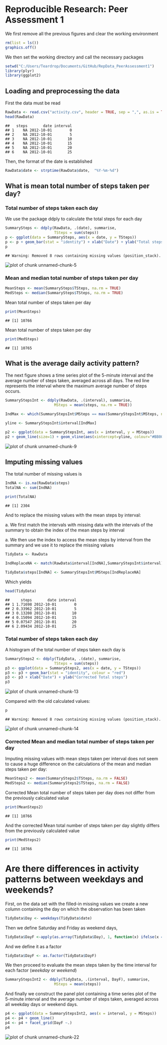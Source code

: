 Reproducible Research: Peer Assessment 1
========================================


We first remove all the previous figures and clear the working environment


```r
rm(list = ls())
graphics.off()
```

We then set the working directory and call the necessary packages



```r
setwd("C:/Users/Teardrop/Documents/GitHub/RepData_PeerAssessment1")
library(plyr)
library(ggplot2)
```


## Loading and preprocessing the data

First the data must be read


```r
RawData <- read.csv("activity.csv", header = TRUE, sep = ",", as.is = TRUE)
head(RawData)
```

```
##   steps       date interval
## 1    NA 2012-10-01        0
## 2    NA 2012-10-01        5
## 3    NA 2012-10-01       10
## 4    NA 2012-10-01       15
## 5    NA 2012-10-01       20
## 6    NA 2012-10-01       25
```

Then, the format of the date is established
 

```r
RawData$date <- strptime(RawData$date,  "%Y-%m-%d")
```


## What is mean total number of steps taken per day?

### Total number of steps taken each day

We use the package ddply to calculate the total steps for each day


```r
SummarySteps <- ddply(RawData, .(date), summarise, 
                      TSteps = sum(steps))
p <- ggplot(data = SummarySteps, aes(x = date, y = TSteps))
p <- p + geom_bar(stat = "identity") + xlab("Date") + ylab("Total steps")
p
```

```
## Warning: Removed 8 rows containing missing values (position_stack).
```

![plot of chunk unnamed-chunk-5](figure/unnamed-chunk-5.png) 

###  Mean and median total number of steps taken per day


```r
MeanSteps <- mean(SummarySteps$TSteps, na.rm = TRUE)
MedSteps <- median(SummarySteps$TSteps, na.rm = TRUE)
```

Mean total number of steps taken per day


```r
print(MeanSteps)
```

```
## [1] 10766
```

Mean total number of steps taken per day


```r
print(MedSteps)
```

```
## [1] 10765
```


## What is the average daily activity pattern?


The next figure shows a time series plot of the 5-minute interval and the average number of steps taken, averaged across all days. The red line represents the interval where the maximum average number of steps occurs.



```r
SummaryStepsInt <- ddply(RawData, .(interval), summarise, 
                      MSteps = mean(steps, na.rm = TRUE))

IndMax <- which(SummaryStepsInt$MSteps == max(SummaryStepsInt$MSteps, na.rm = TRUE))

yline <- SummaryStepsInt$interval[IndMax]

p2 <- ggplot(data = SummaryStepsInt, aes(x = interval, y = MSteps))
p2 + geom_line(size=1) + geom_vline(aes(xintercept=yline, colour="#BB0000", linetype="dashed")) + xlab("Interval") + ylab("Mean Steps")
```

![plot of chunk unnamed-chunk-9](figure/unnamed-chunk-9.png) 


## Imputing missing values

The total number of missing values is 


```r
IndNA <- is.na(RawData$steps)
TotalNA <- sum(IndNA)

print(TotalNA)
```

```
## [1] 2304
```


And to replace the missing values with the mean steps by interval:
 
 a. We first match the intervals with missing data with the intervals of the summary to obtain the index of the mean steps by interval
 
 a. We then use the index to access the mean steps by interval from the summary and we use it to replace the missing values
 
 


```r
TidyData <- RawData

IndReplaceNA <- match(RawData$interval[IndNA],SummaryStepsInt$interval)

TidyData$steps[IndNA] <- SummaryStepsInt$MSteps[IndReplaceNA]
```


Which yields


```r
head(TidyData)
```

```
##     steps       date interval
## 1 1.71698 2012-10-01        0
## 2 0.33962 2012-10-01        5
## 3 0.13208 2012-10-01       10
## 4 0.15094 2012-10-01       15
## 5 0.07547 2012-10-01       20
## 6 2.09434 2012-10-01       25
```


### Total number of steps taken each day

A histogram of the total number of steps taken each day is


```r
SummarySteps2 <- ddply(TidyData, .(date), summarise, 
                      TSteps = sum(steps))
p3 <- ggplot(data = SummarySteps2, aes(x = date, y = TSteps))
p3 <- p3 + geom_bar(stat = "identity", colour = "red") 
p3 <- p3 + xlab("Date") + ylab("Corrected Total steps")
p3
```

![plot of chunk unnamed-chunk-13](figure/unnamed-chunk-13.png) 

Compared with the old calculated values:


```r
p
```

```
## Warning: Removed 8 rows containing missing values (position_stack).
```

![plot of chunk unnamed-chunk-14](figure/unnamed-chunk-14.png) 



###  Corrected Mean and median total number of steps taken per day

Imputing missing values with mean steps taken per interval does not seem to cause a huge difference on the calculations of the mean and median steps taken per day:



```r
MeanSteps2 <- mean(SummarySteps2$TSteps, na.rm = FALSE)
MedSteps2 <- median(SummarySteps2$TSteps, na.rm = FALSE)
```

Corrected Mean total number of steps taken per day does not differ from the previously calculated value



```r
print(MeanSteps2)
```

```
## [1] 10766
```

And the corrected Mean total number of steps taken per day slightly differs from the previously calculated value



```r
print(MedSteps2)
```

```
## [1] 10766
```


# Are there differences in activity patterns between weekdays and weekends?

First, on the data set with the filled-in missing values we create a new column containing the day on which the observation has been taken


```r
TidyData$Day <- weekdays(TidyData$date)
```

Then we define Saturday and Friday as weekend days, 


```r
TidyData$DayF <-apply(as.array(TidyData$Day), 1, function(x) ifelse(x == "samedi" | x == "dimanche", "weekend", "weekday"))
```

And we define it as a factor


```r
TidyData$DayF <- as.factor(TidyData$DayF)
```


We then proceed to evaluate the mean steps taken by the time interval for each factor (*weekday* or *weekend*)


```r
SummaryStepsInt2 <- ddply(TidyData, .(interval, DayF), summarise, 
                      MSteps = mean(steps))
```

And finally we construct the panel plot containing a time series plot of the 5-minute interval and the average number of steps taken, averaged across all weekday days or weekend days.



```r
p4 <- ggplot(data = SummaryStepsInt2, aes(x = interval, y = MSteps)) 
p4 <- p4 + geom_line()
p4 <- p4 + facet_grid(DayF ~.)
p4
```

![plot of chunk unnamed-chunk-22](figure/unnamed-chunk-22.png) 
